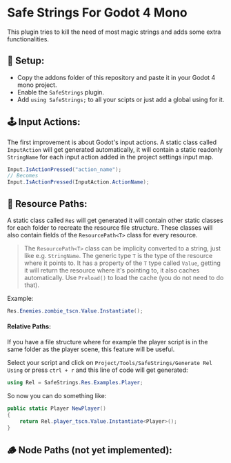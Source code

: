 Safe Strings For Godot 4 Mono
=============================

This plugin tries to kill the need of most magic strings and adds some extra functionalities.

💭 Setup:
-----
- Copy the addons folder of this repository and paste it in your Godot 4 mono project.
- Enable the `SafeStrings` plugin.
- Add `using SafeStrings;` to all your scipts or just add a global using for it.

🕹️ Input Actions:
-----------------
The first improvement is about Godot's input actions.
A static class called `InputAction` will get generated automatically, it will contain a static readonly `StringName` for each input action added in the project settings input map.
```c#
Input.IsActionPressed("action_name");
// Becomes
Input.IsActionPressed(InputAction.ActionName);
```

📂 Resource Paths:
------------------
A static class called `Res` will get generated it will contain other static classes for each folder to recreate the resource file structure.
These classes will also contain fields of the `ResourcePath<T>` class for every resource.

> The `ResourcePath<T>` class can be implicity converted to a string, just like e.g. `StringName`.
> The generic type `T` is the type of the resource where it points to.
> It has a property of the `T` type called `Value`, getting it will return the resource where it's pointing to, it also caches automatically.
> Use `Preload()` to load the cache (you do not need to do that).

Example:
```c#
Res.Enemies.zombie_tscn.Value.Instantiate();
```

#### Relative Paths:
If you have a file structure where for example the player script is in the same folder as the player scene, this feature will be useful.

Select your script and click on `Project/Tools/SafeStrings/Generate Rel Using` or press `ctrl + r` and this line of code will get generated:
```c#
using Rel = SafeStrings.Res.Examples.Player;
```
So now you can do something like:
```c#
public static Player NewPlayer()
{
    return Rel.player_tscn.Value.Instantiate<Player>();
}
```

🪵 Node Paths (not yet implemented):
----------
